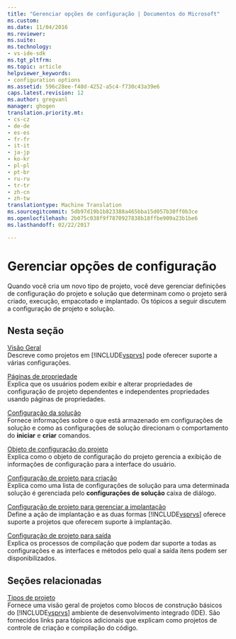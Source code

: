 ```yaml
---
title: "Gerenciar opções de configuração | Documentos do Microsoft"
ms.custom: 
ms.date: 11/04/2016
ms.reviewer: 
ms.suite: 
ms.technology:
- vs-ide-sdk
ms.tgt_pltfrm: 
ms.topic: article
helpviewer_keywords:
- configuration options
ms.assetid: 596c28ee-f48d-4252-a5c4-f730c43a39e6
caps.latest.revision: 12
ms.author: gregvanl
manager: ghogen
translation.priority.mt:
- cs-cz
- de-de
- es-es
- fr-fr
- it-it
- ja-jp
- ko-kr
- pl-pl
- pt-br
- ru-ru
- tr-tr
- zh-cn
- zh-tw
translationtype: Machine Translation
ms.sourcegitcommit: 5db97d19b1b823388a465bba15d057b30ff0b3ce
ms.openlocfilehash: 2b075c038f9f7870927838b18ffbe909a23b1be6
ms.lasthandoff: 02/22/2017

---
```

# <a name="managing-configuration-options"></a>Gerenciar opções de configuração
Quando você cria um novo tipo de projeto, você deve gerenciar definições de configuração do projeto e solução que determinam como o projeto será criado, execução, empacotado e implantado. Os tópicos a seguir discutem a configuração de projeto e solução.  
  
## <a name="in-this-section"></a>Nesta seção  
 [Visão Geral](../../extensibility/internals/configuration-options-overview.md)  
 Descreve como projetos em [!INCLUDE[vsprvs](../../code-quality/includes/vsprvs_md.md)] pode oferecer suporte a várias configurações.  
  
 [Páginas de propriedade](../../extensibility/internals/property-pages.md)  
 Explica que os usuários podem exibir e alterar propriedades de configuração de projeto dependentes e independentes propriedades usando páginas de propriedades.  
  
 [Configuração da solução](../../extensibility/internals/solution-configuration.md)  
 Fornece informações sobre o que está armazenado em configurações de solução e como as configurações de solução direcionam o comportamento do **iniciar** e **criar** comandos.  
  
 [Objeto de configuração do projeto](../../extensibility/internals/project-configuration-object.md)  
 Explica como o objeto de configuração do projeto gerencia a exibição de informações de configuração para a interface do usuário.  
  
 [Configuração de projeto para criação](../../extensibility/internals/project-configuration-for-building.md)  
 Explica como uma lista de configurações de solução para uma determinada solução é gerenciada pelo **configurações de solução** caixa de diálogo.  
  
 [Configuração de projeto para gerenciar a implantação](../../extensibility/internals/project-configuration-for-managing-deployment.md)  
 Define a ação de implantação e as duas formas [!INCLUDE[vsprvs](../../code-quality/includes/vsprvs_md.md)] oferece suporte a projetos que oferecem suporte à implantação.  
  
 [Configuração de projeto para saída](../../extensibility/internals/project-configuration-for-output.md)  
 Explica os processos de compilação que podem dar suporte a todas as configurações e as interfaces e métodos pelo qual a saída itens podem ser disponibilizados.  
  
## <a name="related-sections"></a>Seções relacionadas  
 [Tipos de projeto](../../extensibility/internals/project-types.md)  
 Fornece uma visão geral de projetos como blocos de construção básicos do [!INCLUDE[vsprvs](../../code-quality/includes/vsprvs_md.md)] ambiente de desenvolvimento integrado (IDE). São fornecidos links para tópicos adicionais que explicam como projetos de controle de criação e compilação do código.
